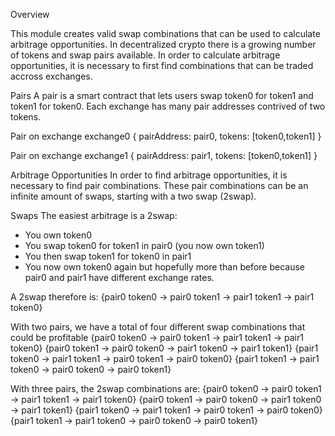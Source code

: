 Overview

This module creates valid swap combinations that can be used to calculate arbitrage opportunities.
In decentralized crypto there is a growing number of tokens and swap pairs available. In order to calculate arbitrage opportunities, it is necessary to first find combinations that can be traded accross exchanges.

Pairs
A pair is a smart contract that lets users swap token0 for token1 and token1 for token0. Each exchange has many pair addresses contrived of two tokens.

Pair on exchange exchange0
{
    pairAddress: pair0,
    tokens: [token0,token1]
}

Pair on exchange exchange1
{
    pairAddress: pair1,
    tokens: [token0,token1]
}


Arbitrage Opportunities
In order to find arbitrage opportunities, it is necessary to find pair combinations. These pair combinations can be an infinite amount of swaps, starting with a two swap (2swap).

Swaps
The easiest arbitrage is a 2swap:
- You own token0
- You swap token0 for token1 in pair0 (you now own token1)
- You then swap token1 for token0 in pair1
- You now own token0 again but hopefully more than before because pair0 and pair1 have different exchange rates. 

A 2swap therefore is:
{pair0 token0 -> pair0 token1 -> pair1 token1 -> pair1 token0}

With two pairs, we have a total of four different swap combinations that could be profitable
{pair0 token0 -> pair0 token1 -> pair1 token1 -> pair1 token0}
{pair0 token1 -> pair0 token0 -> pair1 token0 -> pair1 token1}
{pair1 token0 -> pair1 token1 -> pair0 token1 -> pair0 token0}
{pair1 token1 -> pair1 token0 -> pair0 token0 -> pair0 token1}

With three pairs, the 2swap combinations are:
{pair0 token0 -> pair0 token1 -> pair1 token1 -> pair1 token0}
{pair0 token1 -> pair0 token0 -> pair1 token0 -> pair1 token1}
{pair1 token0 -> pair1 token1 -> pair0 token1 -> pair0 token0}
{pair1 token1 -> pair1 token0 -> pair0 token0 -> pair0 token1}
